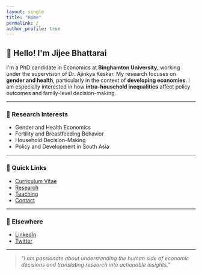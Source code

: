 ```yaml
---
layout: single
title: "Home"
permalink: /
author_profile: true
---
```


## 👋 Hello! I'm Jijee Bhattarai

I'm a PhD candidate in Economics at **Binghamton University**, working under the supervision of Dr. Ajinkya Keskar. My research focuses on **gender and health**, particularly in the context of **developing economies**. I am especially interested in how **intra-household inequalities** affect policy outcomes and family-level decision-making.

---

### 🧠 Research Interests

- Gender and Health Economics  
- Fertility and Breastfeeding Behavior  
- Household Decision-Making  
- Policy and Development in South Asia

---

### 📄 Quick Links

- [Curriculum Vitae](/files/Jijee_Pokharel_CV.pdf)
- [Research](/research/)
- [Teaching](/teaching/)
- [Contact](/contact/)

---

### 🔗 Elsewhere

- [LinkedIn](https://linkedin.com/in/YOUR_USERNAME)
- [Twitter](https://twitter.com/YOUR_HANDLE)

---

> *"I am passionate about understanding the human side of economic decisions and translating research into actionable insights."*
